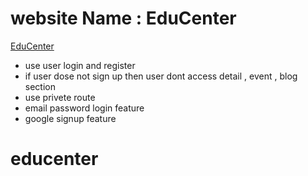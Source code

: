 # website Name : EduCenter

[EduCenter](https://module-53-assignment-9.web.app/)

- use user login and register
- if user dose not sign up then user dont access detail , event , blog section
- use privete route
- email password login  feature
- google signup feature


# educenter
